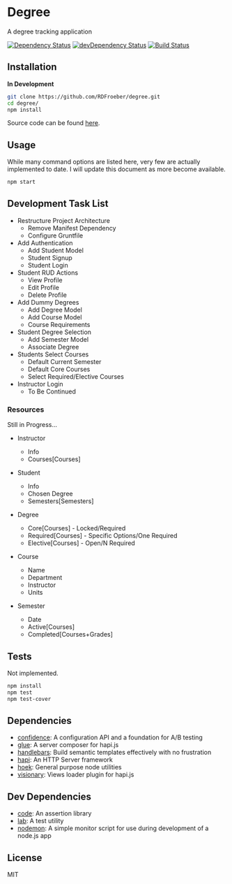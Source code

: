 # Degree

A degree tracking application

[![Dependency Status](https://david-dm.org/RDFroeber/hapi-degree.svg)](https://david-dm.org/RDFroeber/hapi-degree)
[![devDependency Status](https://david-dm.org/RDFroeber/hapi-degree/dev-status.svg?theme=shields.io)](https://david-dm.org/RDFroeber/hapi-degree#info=devDependencies)
[![Build Status](https://travis-ci.org/RDFroeber/hapi-degree.svg?branch=master)](https://travis-ci.org/RDFroeber/hapi-degree)

## Installation

**In Development**

```sh
git clone https://github.com/RDFroeber/degree.git
cd degree/
npm install
```

Source code can be found [here](https://github.com/RDFroeber/degree).

## Usage

While many command options are listed here, very few are actually implemented to date. I will update this document as more become available.

```bash
npm start
```

## Development Task List

* Restructure Project Architecture
  * Remove Manifest Dependency
  * Configure Gruntfile
* Add Authentication
  * Add Student Model
  * Student Signup
  * Student Login
* Student RUD Actions
  * View Profile
  * Edit Profile
  * Delete Profile
* Add Dummy Degrees
  * Add Degree Model
  * Add Course Model
  * Course Requirements
* Student Degree Selection
  * Add Semester Model
  * Associate Degree
* Students Select Courses
  * Default Current Semester
  * Default Core Courses
  * Select Required/Elective Courses
* Instructor Login
  * To Be Continued


### Resources

Still in Progress...

* Instructor
  * Info
  * Courses[Courses]

* Student
  * Info
  * Chosen Degree
  * Semesters[Semesters]

* Degree
  * Core[Courses] - Locked/Required
  * Required[Courses] - Specific Options/One Required
  * Elective[Courses] - Open/N Required

* Course
  * Name
  * Department
  * Instructor
  * Units

* Semester
  * Date
  * Active[Courses]
  * Completed[Courses+Grades]

## Tests

Not implemented.

```sh
npm install
npm test
npm test-cover
```

## Dependencies

- [confidence](https://github.com/hapijs/confidence): A configuration API and a foundation for A/B testing
- [glue](https://github.com/hapijs/glue): A server composer for hapi.js
- [handlebars](https://github.com/wycats/handlebars.js): Build semantic templates effectively with no frustration
- [hapi](https://github.com/hapijs/hapi): An HTTP Server framework 
- [hoek](https://github.com/hapijs/hoek): General purpose node utilities 
- [visionary](https://github.com/hapijs/visionary): Views loader plugin for hapi.js


## Dev Dependencies

- [code](https://github.com/hapijs/code): An assertion library
- [lab](https://github.com/hapijs/lab): A test utility
- [nodemon](https://github.com/remy/nodemon): A simple monitor script for use during development of a node.js app

## License

MIT